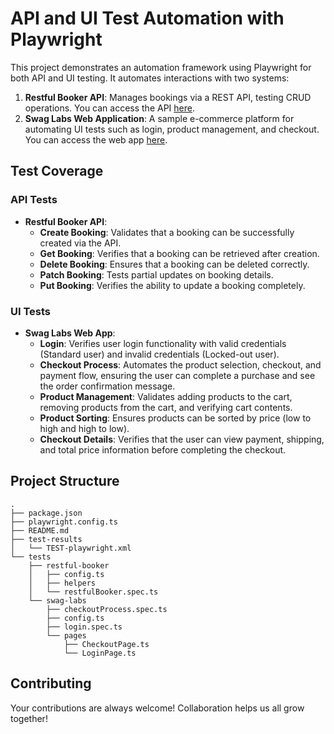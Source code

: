# API and UI Test Automation with Playwright

This project demonstrates an automation framework using Playwright for both API and UI testing. It automates interactions with two systems:

1. **Restful Booker API**: Manages bookings via a REST API, testing CRUD operations. You can access the API [here](https://restful-booker.herokuapp.com/).
2. **Swag Labs Web Application**: A sample e-commerce platform for automating UI tests such as login, product management, and checkout. You can access the web app [here](https://www.saucedemo.com/).

## Test Coverage

### API Tests
- **Restful Booker API**:
  - **Create Booking**: Validates that a booking can be successfully created via the API.
  - **Get Booking**: Verifies that a booking can be retrieved after creation.
  - **Delete Booking**: Ensures that a booking can be deleted correctly.
  - **Patch Booking**: Tests partial updates on booking details.
  - **Put Booking**: Verifies the ability to update a booking completely.

### UI Tests
- **Swag Labs Web App**:
  - **Login**: Verifies user login functionality with valid credentials (Standard user) and invalid credentials (Locked-out user).
  - **Checkout Process**: Automates the product selection, checkout, and payment flow, ensuring the user can complete a purchase and see the order confirmation message.
  - **Product Management**: Validates adding products to the cart, removing products from the cart, and verifying cart contents.
  - **Product Sorting**: Ensures products can be sorted by price (low to high and high to low).
  - **Checkout Details**: Verifies that the user can view payment, shipping, and total price information before completing the checkout.

## Project Structure

```plaintext
.
├── package.json
├── playwright.config.ts
├── README.md
├── test-results
│   └── TEST-playwright.xml
└── tests
    ├── restful-booker
    │   ├── config.ts
    │   ├── helpers
    │   └── restfulBooker.spec.ts
    └── swag-labs
        ├── checkoutProcess.spec.ts
        ├── config.ts
        ├── login.spec.ts
        └── pages
            ├── CheckoutPage.ts
            └── LoginPage.ts
```

## Contributing
Your contributions are always welcome! Collaboration helps us all grow together!
